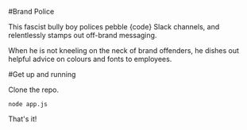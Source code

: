 #Brand Police

This fascist bully boy polices pebble {code} Slack channels, and relentlessly stamps out off-brand messaging.

When he is not kneeling on the neck of brand offenders, he dishes out helpful advice on colours and fonts to employees.

#Get up and running

Clone the repo.

```node app.js```

That's it!